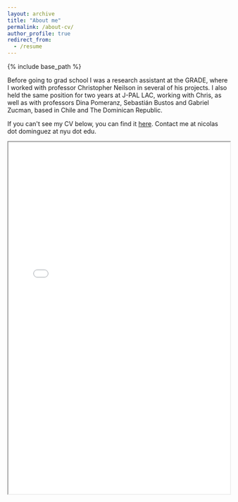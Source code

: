 ```yaml
---
layout: archive
title: "About me"
permalink: /about-cv/
author_profile: true
redirect_from:
  - /resume
---
```


{% include base_path %}

Before going to grad school I was a research assistant at the GRADE, where I worked with professor Christopher Neilson in several of his projects. I also held the same position for two years at J-PAL LAC, working with Chris, as well as with professors Dina Pomeranz, Sebastián Bustos and Gabriel Zucman, based in Chile and The Dominican Republic.

If you can't see my CV below, you can find it [here](https://github.com/nicoidominguez/nicoidominguez.github.io/blob/0cc7a5f2f35ec359e1bf4a29c0aa431cc6ba0f17/files/Nicolas%20Dominguez%20-%20CV_Jun22.pdf). Contact me at nicolas dot dominguez at nyu dot edu.

<iframe src="/files/Nicolas%20Dominguez%20-%20CV_Jun22.pdf" width="100%" height="800px">    </iframe>
